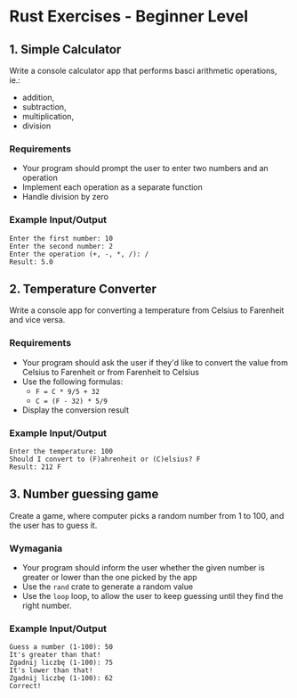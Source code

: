 # Rust Exercises - Beginner Level

## 1. Simple Calculator

Write a console calculator app that performs basci arithmetic operations, ie.:

- addition,
- subtraction,
- multiplication,
- division

### Requirements

- Your program should prompt the user to enter two numbers and an operation
- Implement each operation as a separate function
- Handle division by zero

### Example Input/Output

```
Enter the first number: 10 
Enter the second number: 2 
Enter the operation (+, -, *, /): / 
Result: 5.0
```

## 2. Temperature Converter

Write a console app for converting a temperature from Celsius to Farenheit and vice versa.

### Requirements

- Your program should ask the user if they'd like to convert the value from Celsius to Farenheit or from Farenheit to Celsius
- Use the following formulas:
  - `F = C * 9/5 + 32`
  - `C = (F - 32) * 5/9`
- Display the conversion result

### Example Input/Output

```
Enter the temperature: 100 
Should I convert to (F)ahrenheit or (C)elsius? F 
Result: 212 F
```

## 3. Number guessing game

Create a game, where computer picks a random number from 1 to 100, and the user has to guess it.

### Wymagania

- Your program should inform the user whether the given number is greater or lower than the one picked by the app
- Use the `rand` crate to generate a random value
- Use the `loop` loop, to allow the user to keep guessing until they find the right number.

### Example Input/Output

```
Guess a number (1-100): 50 
It's greater than that! 
Zgadnij liczbę (1-100): 75 
It's lower than that! 
Zgadnij liczbę (1-100): 62 
Correct!
```

